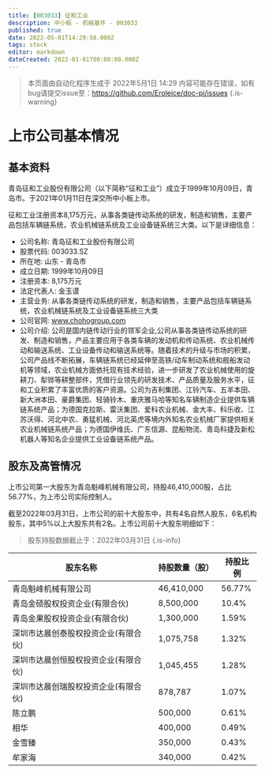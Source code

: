 ```yaml
---
title: [003033] 征和工业
description: 中小板 - 机械基件 - 003033
published: true
date: 2022-05-01T14:29:58.000Z
tags: stock
editor: markdown
dateCreated: 2022-01-01T00:00:00.000Z
---
```


> 本页面由自动化程序生成于 2022年5月1日 14:29
> 内容可能存在错误，如有bug请提交issue至：https://github.com/Eroleice/doc-pi/issues
{.is-warning}

# 上市公司基本情况

## 基本资料

青岛征和工业股份有限公司（以下简称“征和工业”）成立于1999年10月09日，青岛市。于2021年01月11日在深交所中小板上市。

征和工业注册资本8,175万元，从事各类链传动系统的研发，制造和销售，主要产品包括车辆链系统，农业机械链系统及工业设备链系统三大类。以下是详细信息：

- 公司名称: 青岛征和工业股份有限公司
- 股票代码: 003033.SZ
- 所在地: 山东 - 青岛市
- 成立日期: 1999年10月09日
- 注册资本: 8,175万元
- 法定代表人: 金玉谟
- 主营业务: 从事各类链传动系统的研发，制造和销售，主要产品包括车辆链系统，农业机械链系统及工业设备链系统三大类
- 公司官网: www.chohogroup.com
- 公司介绍: 公司是国内链传动行业的领军企业,公司从事各类链传动系统的研发、制造和销售，产品主要应用于各类车辆的发动机和传动系统、农业机械传动和输送系统、工业设备传动和输送系统等。随着技术的升级与市场的积累，公司产品线不断拓展，车辆链系统已经延伸至高铁/动车制动系统和舰船发动机等领域，农业机械方面依托现有技术经验，进一步研发了农业机械使用的旋耕刀、犁铧等耕整部件，凭借行业领先的研发技术、产品质量及服务水平，征和工业积累了丰富优质的客户资源。公司为吉利集团、江铃汽车、五羊本田、新大洲本田、豪爵集团、轻骑铃木、重庆雅马哈等知名车辆制造企业提供车辆链系统产品；为德国克拉斯、雷沃集团、爱科农业机械、金大丰、科乐收、江苏沃得、河北中农、勇猛机械、河北英虎等境内外知名农业机械厂家提供相关农业机械链系统产品；为德国伊维氏、广东信源、昆船物流、青岛科捷及新松机器人等知名企业提供工业设备链系统产品。


## 股东及高管情况

上市公司第一大股东为青岛魁峰机械有限公司，持股46,410,000股，占比56.77%，为上市公司实际控制人。

截至2022年03月31日，上市公司的前十大股东中，共有4名自然人股东，6名机构股东，其中5%以上大股东共有2名。上市公司前十大股东明细如下：

> 股东持股数据截止于：2022年03月31日
{.is-info}

| 股东名称 | 持股数量（股） | 持股比例 |
| --- | --- | --- |
| 青岛魁峰机械有限公司 | 46,410,000 | 56.77% |
| 青岛金硕股权投资企业(有限合伙) | 8,500,000 | 10.4% |
| 青岛金果股权投资企业(有限合伙) | 1,300,000 | 1.59% |
| 深圳市达晨创泰股权投资企业(有限合伙) | 1,075,758 | 1.32% |
| 深圳市达晨创恒股权投资企业(有限合伙) | 1,045,455 | 1.28% |
| 深圳市达晨创瑞股权投资企业(有限合伙) | 878,787 | 1.07% |
| 陈立鹏 | 500,000 | 0.61% |
| 相华 | 400,000 | 0.49% |
| 金雪臻 | 350,000 | 0.43% |
| 牟家海 | 340,000 | 0.42% |





